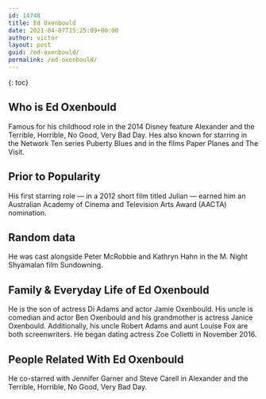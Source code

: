 ```yaml
---
id: 14748
title: Ed Oxenbould
date: 2021-04-07T15:25:09+00:00
author: victor
layout: post
guid: /ed-oxenbould/
permalink: /ed-oxenbould/
---
```



{: toc}


## Who is Ed Oxenbould



Famous for his childhood role in the 2014 Disney feature Alexander and the Terrible, Horrible, No Good, Very Bad Day. Hes also known for starring in the Network Ten series Puberty Blues and in the films Paper Planes and The Visit.

                
                
                
## Prior to Popularity



His first starring role &#8212; in a 2012 short film titled Julian &#8212; earned him an Australian Academy of Cinema and Television Arts Award (AACTA) nomination.

                
                
                
## Random data



He was cast alongside Peter McRobbie and Kathryn Hahn in the M. Night Shyamalan film Sundowning.

                
                
                
## Family & Everyday Life of Ed Oxenbould



He is the son of actress Di Adams and actor Jamie Oxenbould. His uncle is comedian and actor Ben Oxenbould and his grandmother is actress Janice Oxenbould. Additionally, his uncle Robert Adams and aunt Louise Fox are both screenwriters. He began dating actress Zoe Colletti in November 2016.

                
                
                
## People Related With Ed Oxenbould



He co-starred with Jennifer Garner and Steve Carell in Alexander and the Terrible, Horrible, No Good, Very Bad Day.

                
              
            
          
          
          